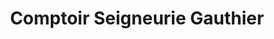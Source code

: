 ---
title: "Comptoir Seigneurie Gauthier"
url: /le-havre/comptoir-seigneurie-gauthier/
shop: peinture
---